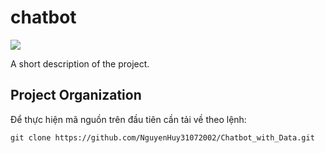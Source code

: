 # chatbot

<a target="_blank" href="https://cookiecutter-data-science.drivendata.org/">
    <img src="https://img.shields.io/badge/CCDS-Project%20template-328F97?logo=cookiecutter" />
</a>

A short description of the project.

## Project Organization
 Để thực hiện mã nguồn trên đầu tiên cần tải về theo lệnh:
```
git clone https://github.com/NguyenHuy31072002/Chatbot_with_Data.git
```



